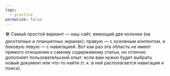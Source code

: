 ```yaml
---
tags:
  - practice
permalink: false
---
```


🛠 Самый простой вариант — наш сайт, имеющий две колонки (на десктопных и планшетных экранах): правую — с основным контентом, и боковую левую — с навигацией. Вот как раз эта область не имеет прямого отношения к самому содержимому статьи, но отлично дополняет пользовательский опыт: если вам нужно будет выбрать новый документ или что-то найти (т. к. в ней располагается навигация и поиск).
